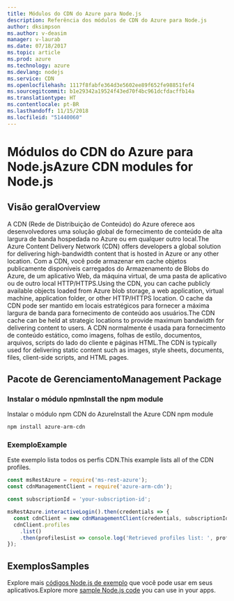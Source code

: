 ```yaml
---
title: Módulos do CDN do Azure para Node.js
description: Referência dos módulos de CDN do Azure para Node.js
author: dksimpson
ms.author: v-deasim
manager: v-laurab
ms.date: 07/18/2017
ms.topic: article
ms.prod: azure
ms.technology: azure
ms.devlang: nodejs
ms.service: CDN
ms.openlocfilehash: 1117f8fabfe364d3e5602ee89f652fe98851fef4
ms.sourcegitcommit: b1e29342a19524f43ed70f4bc961dcfdacffb14a
ms.translationtype: HT
ms.contentlocale: pt-BR
ms.lasthandoff: 11/15/2018
ms.locfileid: "51440060"
---
```

# <a name="azure-cdn-modules-for-nodejs"></a><span data-ttu-id="55b7f-103">Módulos do CDN do Azure para Node.js</span><span class="sxs-lookup"><span data-stu-id="55b7f-103">Azure CDN modules for Node.js</span></span>

## <a name="overview"></a><span data-ttu-id="55b7f-104">Visão geral</span><span class="sxs-lookup"><span data-stu-id="55b7f-104">Overview</span></span>

<span data-ttu-id="55b7f-105">A CDN (Rede de Distribuição de Conteúdo) do Azure oferece aos desenvolvedores uma solução global de fornecimento de conteúdo de alta largura de banda hospedada no Azure ou em qualquer outro local.</span><span class="sxs-lookup"><span data-stu-id="55b7f-105">The Azure Content Delivery Network (CDN) offers developers a global solution for delivering high-bandwidth content that is hosted in Azure or any other location.</span></span> <span data-ttu-id="55b7f-106">Com a CDN, você pode armazenar em cache objetos publicamente disponíveis carregados do Armazenamento de Blobs do Azure, de um aplicativo Web, da máquina virtual, de uma pasta de aplicativo ou de outro local HTTP/HTTPS.</span><span class="sxs-lookup"><span data-stu-id="55b7f-106">Using the CDN, you can cache publicly available objects loaded from Azure blob storage, a web application, virtual machine, application folder, or other HTTP/HTTPS location.</span></span> <span data-ttu-id="55b7f-107">O cache da CDN pode ser mantido em locais estratégicos para fornecer a máxima largura de banda para fornecimento de conteúdo aos usuários.</span><span class="sxs-lookup"><span data-stu-id="55b7f-107">The CDN cache can be held at strategic locations to provide maximum bandwidth for delivering content to users.</span></span> <span data-ttu-id="55b7f-108">A CDN normalmente é usada para fornecimento de conteúdo estático, como imagens, folhas de estilo, documentos, arquivos, scripts do lado do cliente e páginas HTML.</span><span class="sxs-lookup"><span data-stu-id="55b7f-108">The CDN is typically used for delivering static content such as images, style sheets, documents, files, client-side scripts, and HTML pages.</span></span>

## <a name="management-package"></a><span data-ttu-id="55b7f-109">Pacote de Gerenciamento</span><span class="sxs-lookup"><span data-stu-id="55b7f-109">Management Package</span></span>

### <a name="install-the-npm-module"></a><span data-ttu-id="55b7f-110">Instalar o módulo npm</span><span class="sxs-lookup"><span data-stu-id="55b7f-110">Install the npm module</span></span>

<span data-ttu-id="55b7f-111">Instalar o módulo npm CDN do Azure</span><span class="sxs-lookup"><span data-stu-id="55b7f-111">Install the Azure CDN npm module</span></span>

```bash
npm install azure-arm-cdn
```

### <a name="example"></a><span data-ttu-id="55b7f-112">Exemplo</span><span class="sxs-lookup"><span data-stu-id="55b7f-112">Example</span></span>

<span data-ttu-id="55b7f-113">Este exemplo lista todos os perfis CDN.</span><span class="sxs-lookup"><span data-stu-id="55b7f-113">This example lists all of the CDN profiles.</span></span>

```javascript
const msRestAzure = require('ms-rest-azure');
const cdnManagementClient = require('azure-arm-cdn');

const subscriptionId = 'your-subscription-id';

msRestAzure.interactiveLogin().then(credentials => {
  const cdnClient = new cdnManagementClient(credentials, subscriptionId);
  cdnClient.profiles
    .list()
    .then(profilesList => console.log('Retrieved profiles list: ', profilesList));
});
```

## <a name="samples"></a><span data-ttu-id="55b7f-114">Exemplos</span><span class="sxs-lookup"><span data-stu-id="55b7f-114">Samples</span></span>

<span data-ttu-id="55b7f-115">Explore mais [códigos Node.js de exemplo](https://azure.microsoft.com/resources/samples/?platform=nodejs) que você pode usar em seus aplicativos.</span><span class="sxs-lookup"><span data-stu-id="55b7f-115">Explore more [sample Node.js code](https://azure.microsoft.com/resources/samples/?platform=nodejs) you can use in your apps.</span></span>
